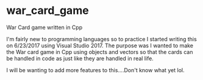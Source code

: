# war_card_game
War Card game written in Cpp

I'm fairly new to programming languages so to practice I started writing this on 6/23/2017 using Visual Studio 2017. The purpose was I wanted to make the War card game in Cpp using objects and vectors so that the cards can be handled in code as just like they are handled in real life.

I will be wanting to add more features to this....Don't know what yet lol.

